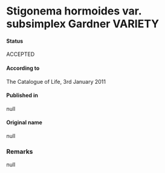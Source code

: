 # Stigonema hormoides var. subsimplex Gardner VARIETY

#### Status
ACCEPTED

#### According to
The Catalogue of Life, 3rd January 2011

#### Published in
null

#### Original name
null

### Remarks
null